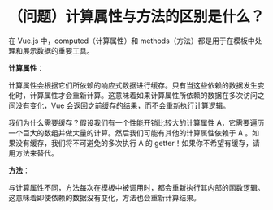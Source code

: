 # （问题）计算属性与方法的区别是什么？


在 Vue.js 中，computed（计算属性）和 methods（方法）都是用于在模板中处理和展示数据的重要工具。

**计算属性**：

计算属性会根据它们所依赖的响应式数据进行缓存。只有当这些依赖的数据发生变化时，计算属性才会重新计算。这意味着如果计算属性所依赖的数据在多次访问之间没有变化，Vue 会返回之前缓存的结果，而不会重新执行计算逻辑。

我们为什么需要缓存？假设我们有一个性能开销比较大的计算属性 A，它需要遍历一个巨大的数组并做大量的计算。然后我们可能有其他的计算属性依赖于 A 。如果没有缓存，我们将不可避免的多次执行 A 的 getter！如果你不希望有缓存，请用方法来替代。

**方法**：

与计算属性不同，方法每次在模板中被调用时，都会重新执行其内部的函数逻辑。这意味着即使依赖的数据没有变化，方法也会重新计算结果。
